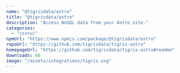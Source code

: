 ```yaml
---
name: "@tigrisdata/astro"
title: "@tigrisdata/astro"
description: "Access NoSQL data from your Astro site."
categories:
  - "css+ui"
npmUrl: "https://www.npmjs.com/package/@tigrisdata/astro"
repoUrl: "https://github.com/tigrisdata/tigris-astro"
homepageUrl: "https://github.com/tigrisdata/tigris-astro#readme"
downloads: 66
image: "/assets/integrations/tigris.svg"
---
```

